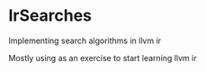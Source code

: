 # IrSearches
Implementing search algorithms in llvm ir

Mostly using as an exercise to start learning llvm ir
